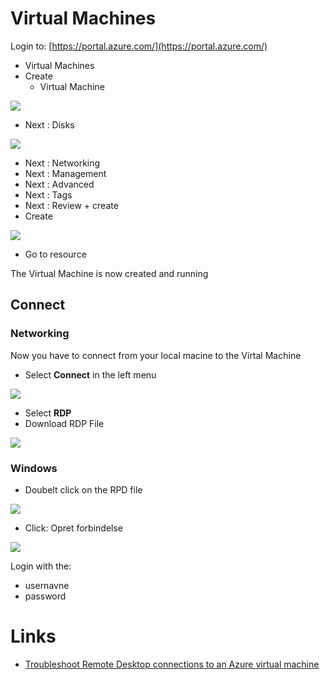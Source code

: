 # Virtual Machines


Login to: [https://portal.azure.com/](https://portal.azure.com/)

- Virtual Machines
- Create
    - Virtual Machine

![](./image/vm_1.jpg)

- Next : Disks

![](./image/vm_2.jpg)

- Next : Networking
- Next : Management
- Next : Advanced
- Next : Tags
- Next : Review + create
- Create

![](./image/vm_3.jpg)

- Go to resource

The Virtual Machine is now created and running

## Connect

### Networking


Now you have to connect from your local macine to the Virtal Machine

- Select **Connect** in the left menu

![](./image/vm_4.jpg)

- Select **RDP**
- Download RDP File

![](./image/vm_5.jpg)

### Windows
- Doubelt click on the RPD file

![](./image/vm_6.jpg)

- Click: Opret forbindelse

![](./image/vm_7.jpg)

Login with the:

- usernavne
- password

# Links
- [Troubleshoot Remote Desktop connections to an Azure virtual machine](https://docs.microsoft.com/en-us/troubleshoot/azure/virtual-machines/troubleshoot-rdp-connection)

